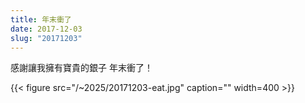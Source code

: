 ```yaml
---
title: 年末衝了
date: 2017-12-03
slug: "20171203"
---
```


感謝讓我擁有寶貴的銀子 年末衝了！

{{< figure src="/~2025/20171203-eat.jpg" caption="" width=400 >}}
